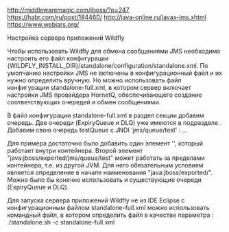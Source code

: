 http://middlewaremagic.com/jboss/?p=247
https://habr.com/ru/post/184460/
http://java-online.ru/javax-jms.xhtml
https://www.webjars.org/

Настройка сервера приложений Wildfly

Чтобы использовать Wildfly для обмена сообщениями JMS необходимо настроить его файл конфигурации {WILDFLY_INSTALL_DIR}/standalone/configuration/standalone.xml. По умолчанию настройки JMS не включены в конфигурационный файл и их нужно определить вручную. Но можно использовать файл конфигурации standalone-full.xml, в котором сервер включает настройки JMS провайдера HornetQ, обеспечивающего создание соответствующих очередей и обмен сообщениями.

В файл конфигурации standalone-full.xml в раздел <hornetq-server> секции <subsystem xmlns="urn:jboss:domain:messaging:2.0"> добавим очередь. Две очереди (ExpiryQueue и DLQ) уже имеются в подразделе <jms-destinations>. Добавим свою очередь testQueue с JNDI 'jms/queue/test' :
<subsystem xmlns="urn:jboss:domain:messaging:2.0">
    <hornetq-server>
    ...
        <jms-destinations>
            <jms-queue name="ExpiryQueue">
                <entry name="java:/jms/queue/ExpiryQueue"/>
            </jms-queue>
            <jms-queue name="DLQ">
                <entry name="java:/jms/queue/DLQ"/>
            </jms-queue>
            <jms-queue name="testQueue">
                <entry name="jms/queue/test"/>
                <entry name="java:jboss/exported/jms/queue/test"/>
            </jms-queue>
        </jms-destinations>
    </hornetq-server>
</subsystem>

Для примера достаточно было добавить один элемент '<entry name="jms/queue/test"/>', который работает внутри контейнера. Второй элемент "java:jboss/exported/jms/queue/test" может работать за пределами контейнера, т.е. из другой JVM. Для него обязательным условием является определение в начале наименования "java:jboss/exported/". Можно было бы конечно использовать и существующие очереди (ExpiryQueue и DLQ).

Для запуска сервера приложений Wildfly не из IDE Eclipse c конфигурационным файлом standalone-full.xml можно использовать командный файл, в котором определить файл в качестве параметра : ./standalone.sh -c standalone-full.xml